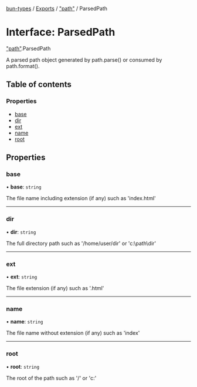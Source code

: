 [bun-types](https://github.com/oven-sh/bun-types/blob/master/api-docs/README.md) / [Exports](https://github.com/oven-sh/bun-types/blob/master/api-docs/modules.md) / ["path"](https://github.com/oven-sh/bun-types/blob/master/api-docs/modules/path_.md) / ParsedPath

# Interface: ParsedPath

["path"](https://github.com/oven-sh/bun-types/blob/master/api-docs/modules/path_.md).ParsedPath

A parsed path object generated by path.parse() or consumed by path.format().

## Table of contents

### Properties

- [base](https://github.com/oven-sh/bun-types/blob/master/api-docs/interfaces/path_.ParsedPath.md#base)
- [dir](https://github.com/oven-sh/bun-types/blob/master/api-docs/interfaces/path_.ParsedPath.md#dir)
- [ext](https://github.com/oven-sh/bun-types/blob/master/api-docs/interfaces/path_.ParsedPath.md#ext)
- [name](https://github.com/oven-sh/bun-types/blob/master/api-docs/interfaces/path_.ParsedPath.md#name)
- [root](https://github.com/oven-sh/bun-types/blob/master/api-docs/interfaces/path_.ParsedPath.md#root)

## Properties

### base

• **base**: `string`

The file name including extension (if any) such as 'index.html'

___

### dir

• **dir**: `string`

The full directory path such as '/home/user/dir' or 'c:\path\dir'

___

### ext

• **ext**: `string`

The file extension (if any) such as '.html'

___

### name

• **name**: `string`

The file name without extension (if any) such as 'index'

___

### root

• **root**: `string`

The root of the path such as '/' or 'c:\'
